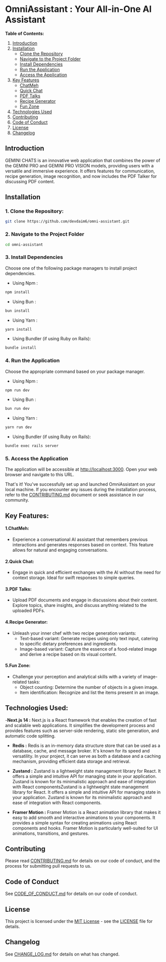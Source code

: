 # OmniAssistant : Your All-in-One AI Assistant

**Table of Contents:**

1. [Introduction](#introduction)
2. [Installation](#installation)
   - [Clone the Repository](#1-clone-the-repository)
   - [Navigate to the Project Folder](#2-navigate-to-the-project-folder)
   - [Install Dependencies](#3-install-dependencies)
   - [Run the Application](#4-run-the-application)
   - [Access the Application](#5-access-the-application)
3. [Key Features](#key-features)
   - [ChatMeh](#1-chatmeh)
   - [Quick Chat](#2-quick-chat)
   - [PDF Talks](#3-pdf-talks)
   - [Recipe Generator](#4-recipe-generator)
   - [Fun Zone](#5-fun-zone)
4. [Technologies Used](#technologies-used)
5. [Contributing](#contributing)
6. [Code of Conduct](#code-of-conduct)
7. [License](#license)
8. [Changelog](#changelog)

## Introduction

GEMINI CHATS is an innovative web application that combines the power of the GEMINI PRO and GEMINI PRO VISION models, providing users with a versatile and immersive experience. It offers features for communication, recipe generation, image recognition, and now includes the PDF Talker for discussing PDF content.

## Installation

### 1. Clone the Repository:

```bash
git clone https://github.com/devdaim6/omni-assistant.git
```

### 2. Navigate to the Project Folder

```bash
cd omni-assistant
```

### 3. Install Dependencies

Choose one of the following package managers to install project dependencies.

- Using Npm :

```bash
npm install
```

- Using Bun :

```bash
bun install
```

- Using Yarn :

```bash
yarn install
```

- Using Bundler (if using Ruby on Rails):

```bash
bundle install
```

### 4. Run the Application

Choose the appropriate command based on your package manager.

- Using Npm :

```bash
npm run dev
```

- Using Bun :

```bash
bun run dev
```

- Using Yarn :

```bash
yarn run dev
```

- Using Bundler (if using Ruby on Rails):

```bash
bundle exec rails server
```

### 5. Access the Application

The application will be accessible at [http://localhost:3000](http://localhost:3000). Open your web browser and navigate to this URL.

That's it! You've successfully set up and launched OmniAssistant on your local machine. If you encounter any issues during the installation process, refer to the [CONTRIBUTING.md](#contributing) document or seek assistance in our community.

## Key Features:

#### 1.**ChatMeh:**

- Experience a conversational AI assistant that remembers previous interactions and generates responses based on context. This feature allows for natural and engaging conversations.

#### 2.**Quick Chat:**

- Engage in quick and efficient exchanges with the AI without the need for context storage. Ideal for swift responses to simple queries.

#### 3.**PDF Talks:**

- Upload PDF documents and engage in discussions about their content. Explore topics, share insights, and discuss anything related to the uploaded PDFs.

#### 4.**Recipe Generator:**

- Unleash your inner chef with two recipe generation variants:
  - Text-based variant: Generate recipes using only text input, catering to specific dietary preferences and ingredients.
  - Image-based variant: Capture the essence of a food-related image and derive a recipe based on its visual content.

#### 5.**Fun Zone:**

- Challenge your perception and analytical skills with a variety of image-related tasks:
  - Object counting: Determine the number of objects in a given image.
  - Item identification: Recognize and list the items present in an image.

## Technologies Used:

-**Next.js 14 :** Next.js is a React framework that enables the creation of fast and scalable web applications. It simplifies the development process and provides features such as server-side rendering, static site generation, and automatic code splitting.

- **Redis :** Redis is an in-memory data structure store that can be used as a database, cache, and message broker. It's known for its speed and versatility. In your project, it can serve as both a database and a caching mechanism, providing efficient data storage and retrieval.

- **Zustand :** Zustand is a lightweight state management library for React. It offers a simple and intuitive API for managing state in your application. Zustand is known for its minimalistic approach and ease of integration with React componentsZustand is a lightweight state management library for React. It offers a simple and intuitive API for managing state in your application. Zustand is known for its minimalistic approach and ease of integration with React components.

- **Framer Motion :** Framer Motion is a React animation library that makes it easy to add smooth and interactive animations to your components. It provides a simple syntax for creating animations using React components and hooks. Framer Motion is particularly well-suited for UI animations, transitions, and gestures.

## Contributing

Please read [CONTRIBUTING.md](https://github.com/devdaim6/omni-assistant/blob/main/CONTRIBUTING.md) for details on our code of conduct, and the process for submitting pull requests to us.

## Code of Conduct

See [CODE_OF_CONDUCT.md](https://github.com/devdaim6/omni-assistant/blob/main/CODE_OF_CONDUCT.md) for details on our code of conduct.

## License

This project is licensed under the [MIT License](https://opensource.org/license/mit/) - see the [LICENSE](https://github.com/devdaim6/omni-assistant/blob/main/LICENSE) file for details.

## Changelog

See [CHANGE_LOG.md](https://github.com/devdaim6/omni-assistant/blob/main/CHANGE_LOG.md) for details on what has changed.
